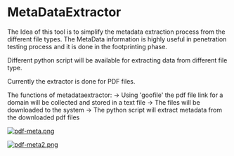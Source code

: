 # MetaDataExtractor

The Idea of this tool is to simplify the metadata extraction process from the different file types. The MetaData information is highly useful in penetration testing process and it is done in the footprinting phase.


Different python script will be available for extracting data from different file type.

Currently the extractor is done for PDF files.

The functions of metadataextractor:
  -> Using 'goofile' the pdf file link for a domain will be collected and stored in a text file
  -> The files will be downloaded to the system
  -> The python script will extract metadata from the downloaded pdf files
  
  
[![pdf-meta.png](https://i.postimg.cc/gJqsK45X/pdf-meta.png)](https://postimg.cc/KkjtG7mx)

[![pdf-meta2.png](https://i.postimg.cc/C1mD12XN/pdf-meta2.png)](https://postimg.cc/DJ4mpx2J)
